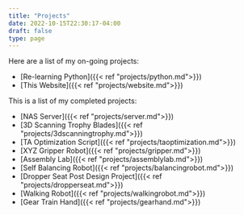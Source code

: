 ```yaml
---
title: "Projects"
date: 2022-10-15T22:30:17-04:00
draft: false
type: page
---
```


Here are a list of my on-going projects:
 - [Re-learning Python]({{< ref "projects/python.md">}})
 - [This Website]({{< ref "projects/website.md">}})

This is a list of my completed projects:
 - [NAS Server]({{< ref "projects/server.md">}})
 - [3D Scanning Trophy Blades]({{< ref "projects/3dscanningtrophy.md">}})
 - [TA Optimization Script]({{< ref "projects/taoptimization.md">}})
 - [XYZ Gripper Robot]({{< ref "projects/gripper.md">}})
 - [Assembly Lab]({{< ref "projects/assemblylab.md">}})
 - [Self Balancing Robot]({{< ref "projects/balancingrobot.md">}})
 - [Dropper Seat Post Design Project]({{< ref "projects/dropperseat.md">}})
 - [Walking Robot]({{< ref "projects/walkingrobot.md">}})
 - [Gear Train Hand]({{< ref "projects/gearhand.md">}})
